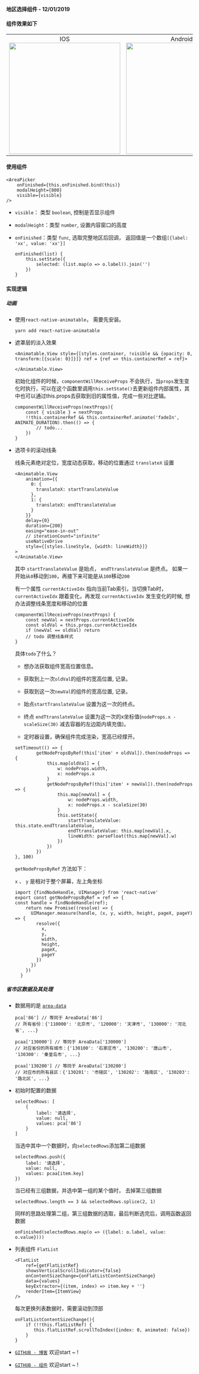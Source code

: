 <h4>
地区选择组件 - 12/01/2019
</h4>

#### 组件效果如下

<table>
      <tbody>
        <tr>
          <td align="center" valign="middle">
            <span>IOS</span>
            <a href="javascript:;" target="_blank">
              <img width="300" src="https://note.youdao.com/yws/api/personal/file/WEB34b01b4d1898d2b7bb69ce88670d9e4b?method=download&shareKey=64cb0c62e4b0a3a7bbe794e584bf6de2">
            </a>
          </td>
          <td align="center" valign="middle">
            <span>Android</span>
            <a href="javascript:;" target="_blank">
              <img width="300" src="https://note.youdao.com/yws/api/personal/file/WEBe38ed7ab49809c266a75ce1a0c8d3993?method=download&shareKey=2f112984e0238d0534bfd68d847dcc07">
            </a>
          </td>
        </tr>
      </tbody>
</table>

#### 使用组件

```
<AreaPicker
    onFinished={this.onFinished.bind(this)}
    modalHeight={800}
    visible={visible} 
/>
```

- `visible`： 类型 `boolean`, 控制是否显示组件
- `modalHeight`：类型 `number`, 设置内容窗口的高度
- `onFinished`：类型 `func`, 选取完整地区后回调， 返回值是一个数组`[{label: 'xx', value: 'xx'}]`

    ```
    onFinished(list) {
        this.setState({
            selected: (list.map(o => o.label)).join('')
        })
    }
    ```


#### 实现逻辑

##### 动画
- 使用`react-native-animatable`， 需要先安装。

    ```
    yarn add react-native-animatable
    ```

- 遮罩层的淡入效果

    ```
    <Animatable.View style={[styles.container, !visible && {opacity: 0, transform:[{scale: 0}]}]} ref = {ref => this.containerRef = ref}>
    
    </Animatable.View>
    ```
    
    初始化组件的时候，`componentWillReceiveProps` 不会执行，当`props`发生变化时执行，可以在这个函数里调用`this.setState()`去更新组件内部属性，其中也可以通过this.props去获取到旧的属性值，完成一些对比逻辑。 
    
    ```
    componentWillReceiveProps(nextProps){
        const { visible } = nextProps
        !!this.containerRef && this.containerRef.animate('fadeIn', ANIMATE_DURATION).then(() => {
            // todo...
        })
    }
    ```
    
 - 选项卡的滚动线条
    
   线条元素绝对定位，宽度动态获取，移动的位置通过 `translateX` 设置

    ```
    <Animatable.View
        animation={{
          0: {
            translateX: startTranslateValue
          },
          1: {
            translateX: endTtranslateValue
          }
        }}
        delay={0}
        duration={200}
        easing="ease-in-out"
        // iterationCount="infinite"
        useNativeDrive
        style={[styles.lineStyle, {width: lineWidth}]}
    >
    </Animatable.View>
    ```
    
    其中 `startTranslateValue` 是始点， `endTtranslateValue` 是终点。 如果一开始从`0`移动到`100`，再接下来可能是从`100`移动`200`
    
    有一个属性 `currentActiveIdx` 指向当前Tab索引，当切换Tab时，`currentActiveIdx` 跟着变化，再发现 `currentActiveIdx` 发生变化的时候, 想办法调整线条宽度和移动的位置
    
    ```
    componentWillReceiveProps(nextProps) {
        const newVal = nextProps.currentActiveIdx
        const oldVal = this.props.currentActiveIdx
        if (newVal == oldVal) return
        // todo 调整线条样式
    }
    ```
    
    具体`todo`了什么？
    
    - 想办法获取组件宽高位置信息。
    
    - 获取到上一次`oldVal`的组件的宽高位置, 记录。
    
    - 获取到这一次`newVal`的组件的宽高位置, 记录。
    
    - 始点`startTranslateValue` 设置为这一次的终点。
    
    - 终点 `endTtranslateValue` 设置为这一次的x坐标值(`nodeProps.x - scaleSize(30)` 减去容器的左边距内填充值)。
    
    - 定时器设置，确保组件完成渲染，宽高已经撑开。
    
    ```
    setTimeout(() => {
            getNodePropsByRef(this['item' + oldVal]).then(nodeProps => {
                this.map[oldVal] = {
                    w: nodeProps.width,
                    x: nodeProps.x
                }
                getNodePropsByRef(this['item' + newVal]).then(nodeProps => {
                    this.map[newVal] = {
                        w: nodeProps.width,
                        x: nodeProps.x - scaleSize(30)
                    }
                    this.setState({
                        startTranslateValue: this.state.endTtranslateValue,
                        endTtranslateValue: this.map[newVal].x,
                        lineWidth: parseFloat(this.map[newVal].w)
                    })
                })
            })
    }, 100)
    ```
    
    `getNodePropsByRef` 方法如下：
    
    `x` 、 `y` 是相对于整个屏幕，左上角坐标
    
    ```
    import {findNodeHandle, UIManager} from 'react-native'
    export const getNodePropsByRef = ref => {
    const handle = findNodeHandle(ref);
        return new Promise((resolve) => {
          UIManager.measure(handle, (x, y, width, height, pageX, pageY) => {
            resolve({
              x,
              y,
              width,
              height,
              pageX,
              pageY
            })
          })
        })
      } 
    ```
    
##### 省市区数据及其处理

- 数据用的是 [`area-data`](https://www.npmjs.com/package/area-data)
    
    ```
    pca['86'] // 等同于 AreaData['86']
    // 所有省份：{'110000': '北京市', '120000': '天津市', '130000': '河北省', ...}
    
    pcaa['130000'] // 等同于 AreaData['130000']
    // 对应省份的所有城市：{'130100': '石家庄市', '130200': '唐山市', '130300': '秦皇岛市', ...}
    
    pcaa['130200'] // 等同于 AreaData['130200']
    // 对应市的所有县区：{'130201': '市辖区', '130202': '路南区', '130203': '路北区', ...}
    ```

- 初始时配置的数据
  
    ```
    selectedRows: [
        {
            label: '请选择',
            value: null,
            values: pca['86']
        }
    ]
    ```
    
    当选中其中一个数据时，向`selectedRows`添加第二组数据
    ```
    selectedRows.push({
        label: '请选择',
        value: null,
        values: pcaa[item.key]
    })
    ```
    
    当已经有三组数据，并选中第一组的某个值时， 去掉第三组数据
    ```
    selectedRows.length == 3 && selectedRows.splice(2, 1)
    ```
    
    同样的思路处理第二组，第三组数据的选取，最后判断选完后，调用函数返回数据
    
    ```
    onFinished(selectedRows.map(o => ({label: o.label, value: o.value})))
    ```
    
- 列表组件 `FlatList` 

    ```
    <FlatList
        ref={getFlatListRef}
        showsVerticalScrollIndicator={false}
        onContentSizeChange={onFlatListContentSizeChange}
        data={values}
        keyExtractor={(item, index) => item.key + ''}
        renderItem={ItemView}
    />
    ```
    
    每次更换列表数据时，需要滚动到顶部
    
    ```
    onFlatListContentSizeChange(){
        if (!!this.flatListRef) {
           this.flatListRef.scrollToIndex({index: 0, animated: false})
        }
    }
    ```
    
- [`GITHUB - 博客`](https://github.com/stupidWall/blog/blob/master/2019/01/12.md)  欢迎start ~ !
-  [`GITHUB - 组件`](https://github.com/stupidWall/RNIUI/blob/master/src/components/AreaPicker/index.js)  欢迎start ~ !
